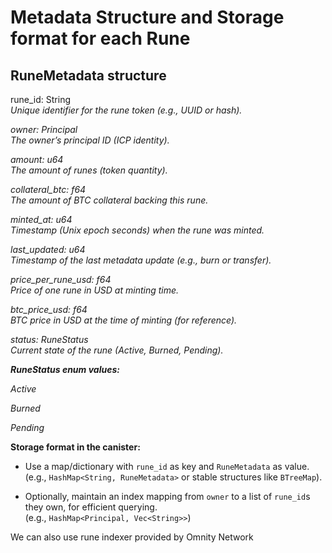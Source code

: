 # Metadata Structure and Storage format for each Rune

## RuneMetadata structure

rune\_id: String  
*Unique identifier for the rune token (e.g., UUID or hash).*

*owner: Principal*  
*The owner’s principal ID (ICP identity).*

*amount: u64*  
 *The amount of runes (token quantity).*

*collateral\_btc: f64*  
 *The amount of BTC collateral backing this rune.*

*minted\_at: u64*  
 *Timestamp (Unix epoch seconds) when the rune was minted.*

*last\_updated: u64*  
 *Timestamp of the last metadata update (e.g., burn or transfer).*

*price\_per\_rune\_usd: f64*  
 *Price of one rune in USD at minting time.*

*btc\_price\_usd: f64*  
 *BTC price in USD at the time of minting (for reference).*

*status: RuneStatus*  
 *Current state of the rune (Active, Burned, Pending).*

***RuneStatus enum values:***

*Active*

*Burned*

*Pending*

**Storage format in the canister:**

* Use a map/dictionary with `rune_id` as key and `RuneMetadata` as value.  
   (e.g., `HashMap<String, RuneMetadata>` or stable structures like `BTreeMap`).

* Optionally, maintain an index mapping from `owner` to a list of `rune_id`s they own, for efficient querying.  
   (e.g., `HashMap<Principal, Vec<String>>`)

We can also use rune indexer provided by Omnity Network